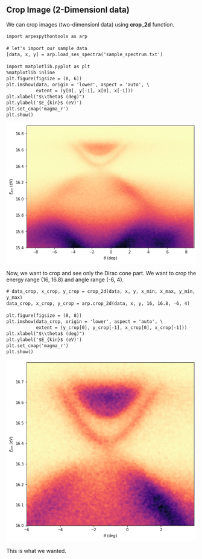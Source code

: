 ## Crop Image (2-Dimensionl data)

We can crop images (two-dimensionl data) using **crop_2d** function.

    import arpespythontools as arp

    # let's import our sample data
    [data, x, y] = arp.load_ses_spectra('sample_spectrum.txt')

    import matplotlib.pyplot as plt
    %matplotlib inline
    plt.figure(figsize = (8, 6))
    plt.imshow(data, origin = 'lower', aspect = 'auto', \
               extent = (y[0], y[-1], x[0], x[-1]))
    plt.xlabel("$\\theta$ (deg)")
    plt.ylabel('$E_{kin}$ (eV)')
    plt.set_cmap('magma_r')
    plt.show()

![plot-sample-spectra](./img/plot-sample-spectra.png)

Now, we want to crop and see only the Dirac cone part. We want to crop the energy range (16, 16.8) and angle range (-6, 4).

    # data_crop, x_crop, y_crop = crop_2d(data, x, y, x_min, x_max, y_min, y_max)
    data_crop, x_crop, y_crop = arp.crop_2d(data, x, y, 16, 16.8, -6, 4)

    plt.figure(figsize = (8, 8))
    plt.imshow(data_crop, origin = 'lower', aspect = 'auto', \
               extent = (y_crop[0], y_crop[-1], x_crop[0], x_crop[-1]))
    plt.xlabel("$\\theta$ (deg)")
    plt.ylabel('$E_{kin}$ (eV)')
    plt.set_cmap('magma_r')
    plt.show()

![crop-image](./img/crop-image.png)

This is what we wanted.
